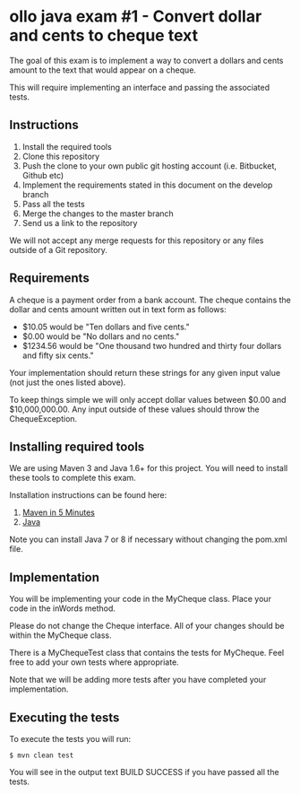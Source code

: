 # ollo java exam #1 - Convert dollar and cents to cheque text

The goal of this exam is to implement a way to convert a dollars and cents amount to the text that would appear on a cheque.

This will require implementing an interface and passing the associated tests.  

## Instructions

1. Install the required tools
1. Clone this repository
1. Push the clone to your own public git hosting account (i.e. Bitbucket, Github etc)
1. Implement the requirements stated in this document on the develop branch
1. Pass all the tests
1. Merge the changes to the master branch
1. Send us a link to the repository

We will not accept any merge requests for this repository or any files outside of a Git repository.


## Requirements

A cheque is a payment order from a bank account.  The cheque contains the dollar and cents amount written out in text form as follows:

* $10.05 would be "Ten dollars and five cents."
* $0.00 would be "No dollars and no cents." 
* $1234.56 would be "One thousand two hundred and thirty four dollars and fifty six cents."

Your implementation should return these strings for any given input value (not just the ones listed above).

To keep things simple we will only accept dollar values between $0.00 and $10,000,000.00.  Any input outside of these values should throw the ChequeException.

## Installing required tools

We are using Maven 3 and Java 1.6+ for this project.  You will need to install these tools to complete this exam.

Installation instructions can be found here:

1. [Maven in 5 Minutes](http://maven.apache.org/guides/getting-started/maven-in-five-minutes.html)
1. [Java](http://www.java.com/en/download/manual.jsp)

Note you can install Java 7 or 8 if necessary without changing the pom.xml file.

## Implementation

You will be implementing your code in the MyCheque class.  Place your code in the inWords method.

Please do not change the Cheque interface.  All of your changes should be within the MyCheque class.

There is a MyChequeTest class that contains the tests for MyCheque.  Feel free to add your own tests where appropriate.

Note that we will be adding more tests after you have completed your implementation.

## Executing the tests

To execute the tests you will run:

```
$ mvn clean test
```

You will see in the output text BUILD SUCCESS if you have passed all the tests.
